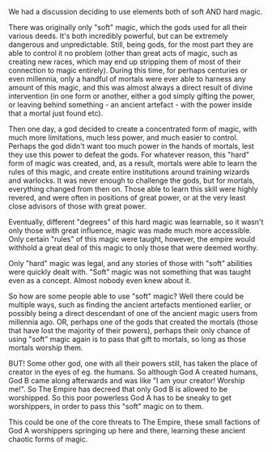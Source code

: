 We had a discussion deciding to use elements both of soft AND hard magic.

There was originally only "soft" magic, which the gods used for all their various deeds. It's both incredibly powerful, but can be extremely dangerous and unpredictable. Still, being gods, for the most part they are able to control it no problem (other than great acts of magic, such as creating new races, which may end up stripping them of most of their connection to magic entirely).
During this time, for perhaps centuries or even millennia, only a handful of mortals were ever able to harness any amount of this magic, and this was almost always a direct result of divine intervention (in one form or another, either a god simply gifting the power, or leaving behind something - an ancient artefact - with the power inside that a mortal just found etc).

Then one day, a god decided to create a concentrated form of magic, with much more limitations, much less power, and much easier to control. Perhaps the god didn't want too much power in the hands of mortals, lest they use this power to defeat the gods. For whatever reason, this "hard" form of magic was created, and, as a result, mortals were able to learn the rules of this magic, and create entire institutions around training wizards and warlocks. It was never enough to challenge the gods, but for mortals, everything changed from then on. Those able to learn this skill were highly revered, and were often in positions of great power, or at the very least close advisors of those with great power.

Eventually, different "degrees" of this hard magic was learnable, so it wasn't only those with great influence, magic was made much more accessible. Only certain "rules" of this magic were taught, however, the empire would withhold a great deal of this magic to only those that were deemed worthy.

Only "hard" magic was legal, and any stories of those with "soft" abilities were quickly dealt with. "Soft" magic was not something that was taught even as a concept. Almost nobody even knew about it.

So how are some people able to use "soft" magic? Well there could be multiple ways, such as finding the ancient artefacts mentioned earlier, or possibly being a direct descendant of one of the ancient magic users from millennia ago. OR, perhaps one of the gods that created the mortals (those that have lost the majority of their powers), perhaps their only chance of using "soft" magic again is to pass that gift to mortals, so long as those mortals worship them.

BUT! Some other god, one with all their powers still, has taken the place of creator in the eyes of eg. the humans. So although God A created humans, God B came along afterwards and was like "I am your creator! Worship me!". So The Empire has decreed that only God B is allowed to be worshipped. So this poor powerless God A has to be sneaky to get worshippers, in order to pass this "soft" magic on to them.

This could be one of the core threats to The Empire, these small factions of God A worshippers springing up here and there, learning these ancient chaotic forms of magic.